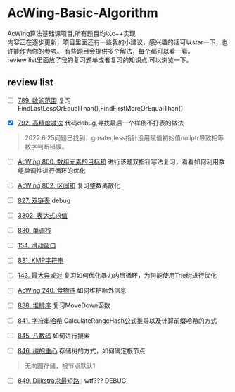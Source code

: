 # AcWing-Basic-Algorithm
AcWing算法基础课项目,所有题目均以c++实现  
内容正在逐步更新，项目里面还有一些我的小建议，感兴趣的话可以star一下，也许能作为你的参考。
有些题目会提供多个解法，每个都可以看一看。  
review list里面放了我的复习题单或者复习的知识点,可以浏览一下。

## review list

- [ ] [789. 数的范围](https://www.acwing.com/problem/content/description/791/)
复习FindLastLessOrEqualThan(),FindFirstMoreOrEqualThan()  

- [x] [792. 高精度减法](https://www.acwing.com/problem/content/794/)
代码debug,寻找最后一个样例不打表的做法  

> 2022.6.25问题已找到，greater,less指针没用赋值初始值nullptr导致相等数字判断错误。  

- [ ] [AcWing 800. 数组元素的目标和](https://www.acwing.com/problem/content/802/)
进行该题双指针写法复习，看看如何利用数组单调性进行循环的优化  

- [ ] [AcWing 802. 区间和](https://www.acwing.com/problem/content/804/)
复习整数离散化  
- [ ] [827. 双链表](https://www.acwing.com/problem/content/829/)
debug  
- [ ] [3302. 表达式求值](https://www.acwing.com/problem/content/3305/)
- [ ] [830. 单调栈](https://www.acwing.com/problem/content/832/)  
- [ ] [154. 滑动窗口](https://www.acwing.com/problem/content/156/)
- [ ] [831. KMP字符串](https://www.acwing.com/problem/content/833/)
- [ ] [143. 最大异或对](https://www.acwing.com/problem/content/145/)
复习如何优化暴力内层循环，为何能使用Trie树进行优化  
- [ ] [AcWing 240. 食物链](https://www.acwing.com/problem/content/242/)
如何维护额外信息  
- [ ] [838. 堆排序](https://www.acwing.com/problem/content/840/)
复习MoveDown函数  
- [ ] [841. 字符串哈希](https://www.acwing.com/problem/content/843/)
CalculateRangeHash公式推导以及计算前缀哈希的方式  
- [ ] [845. 八数码](https://www.acwing.com/problem/content/847/)
如何进行搜索  
- [ ] [846. 树的重心](https://www.acwing.com/problem/content/848/)
存储树的方式，如何确定根节点  
> 无向图存储，根节点默认1  

- [ ] [849. Dijkstra求最短路 I](https://www.acwing.com/problem/content/851/)
wtf??? DEBUG  
